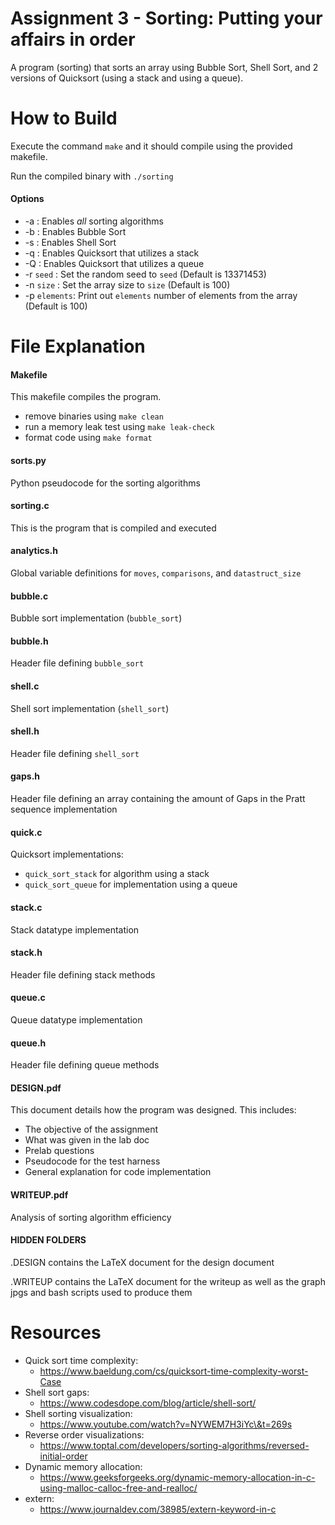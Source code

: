 # Assignment 3 - Sorting: Putting your affairs in order

A program (sorting) that sorts an array using Bubble Sort, Shell Sort, and 2 versions of Quicksort (using a stack and using a queue).

# How to Build

Execute the command `make` and it should compile using the provided makefile.

Run the compiled binary with `./sorting`

#### Options

* -a : Enables *all* sorting algorithms
* -b : Enables Bubble Sort
* -s : Enables Shell Sort
* -q : Enables Quicksort that utilizes a stack
* -Q : Enables Quicksort that utilizes a queue
* -r `seed` : Set the random seed to `seed` (Default is 13371453)
* -n `size` : Set the array size to `size` (Default is 100)
* -p `elements`: Print out `elements` number of elements from the array (Default is 100)

# File Explanation

#### Makefile

This makefile compiles the program.

* remove binaries using `make clean`
* run a memory leak test using `make leak-check`
* format code using `make format`

#### sorts.py

Python pseudocode for the sorting algorithms

#### sorting.c

This is the program that is compiled and executed

#### analytics.h

Global variable definitions for `moves`, `comparisons`, and `datastruct_size`

#### bubble.c

Bubble sort implementation (`bubble_sort`)

#### bubble.h

Header file defining `bubble_sort`

#### shell.c

Shell sort implementation (`shell_sort`)

#### shell.h

Header file defining `shell_sort`

#### gaps.h

Header file defining an array containing the amount of Gaps in the Pratt sequence implementation 

#### quick.c

Quicksort implementations:
* `quick_sort_stack` for algorithm using a stack
* `quick_sort_queue` for implementation using a queue

#### stack.c

Stack datatype implementation

#### stack.h

Header file defining stack methods

#### queue.c

Queue datatype implementation

#### queue.h

Header file defining queue methods

#### DESIGN.pdf

This document details how the program was designed. This includes:

* The objective of the assignment
* What was given in the lab doc
* Prelab questions
* Pseudocode for the test harness
* General explanation for code implementation

#### WRITEUP.pdf

Analysis of sorting algorithm efficiency

#### HIDDEN FOLDERS

.DESIGN contains the LaTeX document for the design document

.WRITEUP contains the LaTeX document for the writeup as well as the graph jpgs
and bash scripts used to produce them
 
# Resources

* Quick sort time complexity:
    * https://www.baeldung.com/cs/quicksort-time-complexity-worst-Case
* Shell sort gaps:
    * https://www.codesdope.com/blog/article/shell-sort/
* Shell sorting visualization:
    * https://www.youtube.com/watch?v=NYWEM7H3iYc\&t=269s
* Reverse order visualizations: 
	* https://www.toptal.com/developers/sorting-algorithms/reversed-initial-order	
* Dynamic memory allocation:
    * https://www.geeksforgeeks.org/dynamic-memory-allocation-in-c-using-malloc-calloc-free-and-realloc/
* extern:
    * https://www.journaldev.com/38985/extern-keyword-in-c
